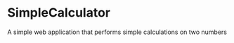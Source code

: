 SimpleCalculator
================

A simple web application that performs simple calculations on two numbers
